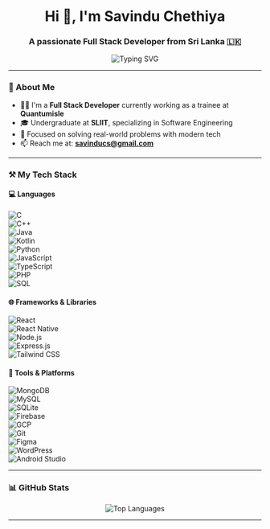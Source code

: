 <!-- README with Icons for Savindu Chethiya -->

<h1 align="center">Hi 👋, I'm Savindu Chethiya</h1>
<h3 align="center">A passionate Full Stack Developer from Sri Lanka 🇱🇰</h3>

<p align="center">
  <img src="https://readme-typing-svg.demolab.com?font=Fira+Code&weight=500&size=24&pause=1000&color=00BFA6&center=true&vCenter=true&width=500&lines=Crafting+code+that+solves+real+problems;Lover+of+React%2C+Node%2C+Firebase;Open+to+exciting+collaborations!" alt="Typing SVG" />
</p>

---

### 🧠 About Me

- 👨‍💻 I'm a **Full Stack Developer** currently working as a trainee at **Quantumisle**
- 🎓 Undergraduate at **SLIIT**, specializing in Software Engineering
- 💼 Focused on solving real-world problems with modern tech
- 📫 Reach me at: **savinducs@gmail.com**

---

### ⚒️ My Tech Stack

#### 💻 Languages  
![C](https://img.shields.io/badge/-C-00599C?style=flat&logo=c)  
![C++](https://img.shields.io/badge/-C++-00599C?style=flat&logo=c%2B%2B)  
![Java](https://img.shields.io/badge/-Java-007396?style=flat&logo=java)  
![Kotlin](https://img.shields.io/badge/-Kotlin-0095D5?style=flat&logo=kotlin)  
![Python](https://img.shields.io/badge/-Python-3776AB?style=flat&logo=python)  
![JavaScript](https://img.shields.io/badge/-JavaScript-F7DF1E?style=flat&logo=javascript)  
![TypeScript](https://img.shields.io/badge/-TypeScript-3178C6?style=flat&logo=typescript)  
![PHP](https://img.shields.io/badge/-PHP-777BB4?style=flat&logo=php)  
![SQL](https://img.shields.io/badge/-SQL-003B57?style=flat&logo=mysql)

#### 🌐 Frameworks & Libraries  
![React](https://img.shields.io/badge/-React-61DAFB?style=flat&logo=react)  
![React Native](https://img.shields.io/badge/-React%20Native-20232A?style=flat&logo=react)  
![Node.js](https://img.shields.io/badge/-Node.js-339933?style=flat&logo=node.js)  
![Express.js](https://img.shields.io/badge/-Express.js-000000?style=flat&logo=express)  
![Tailwind CSS](https://img.shields.io/badge/-Tailwind-38B2AC?style=flat&logo=tailwind-css)

#### 🔧 Tools & Platforms  
![MongoDB](https://img.shields.io/badge/-MongoDB-47A248?style=flat&logo=mongodb)  
![MySQL](https://img.shields.io/badge/-MySQL-4479A1?style=flat&logo=mysql)  
![SQLite](https://img.shields.io/badge/-SQLite-003B57?style=flat&logo=sqlite)  
![Firebase](https://img.shields.io/badge/-Firebase-FFCA28?style=flat&logo=firebase)  
![GCP](https://img.shields.io/badge/-GCP-4285F4?style=flat&logo=google-cloud)  
![Git](https://img.shields.io/badge/-Git-F05032?style=flat&logo=git)  
![Figma](https://img.shields.io/badge/-Figma-F24E1E?style=flat&logo=figma)  
![WordPress](https://img.shields.io/badge/-WordPress-21759B?style=flat&logo=wordpress)  
![Android Studio](https://img.shields.io/badge/-Android%20Studio-3DDC84?style=flat&logo=android-studio)

---

### 📊 GitHub Stats

<p align="center">
  <img src="https://github-readme-stats.vercel.app/api/top-langs/?username=savinduc&layout=compact&theme=tokyonight" alt="Top Languages"/>
</p>

---


